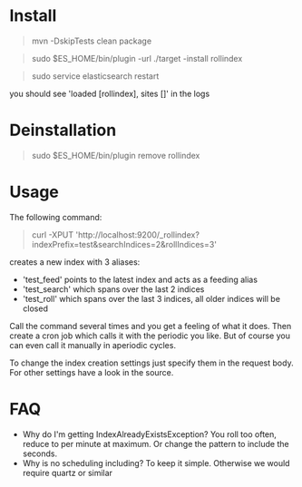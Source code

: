 # Install

> mvn -DskipTests clean package

> sudo $ES_HOME/bin/plugin -url ./target -install rollindex

> sudo service elasticsearch restart

you should see 'loaded [rollindex], sites []' in the logs

# Deinstallation

> sudo $ES_HOME/bin/plugin remove rollindex

# Usage

The following command:
> curl -XPUT 'http://localhost:9200/_rollindex?indexPrefix=test&searchIndices=2&rollIndices=3'

creates a new index with 3 aliases: 
 * 'test_feed' points to the latest index and acts as a feeding alias
 * 'test_search' which spans over the last 2 indices
 * 'test_roll' which spans over the last 3 indices, all older indices will be closed

Call the command several times and you get a feeling of what it does.
Then create a cron job which calls it with the periodic you like. But of course you can even
call it manually in aperiodic cycles.

To change the index creation settings just specify them in the request body. For other settings have a look in the source.

# FAQ

 * Why do I'm getting IndexAlreadyExistsException? You roll too often, reduce to per minute at maximum. 
   Or change the pattern to include the seconds.
 * Why is no scheduling including? To keep it simple. Otherwise we would require quartz or similar
 